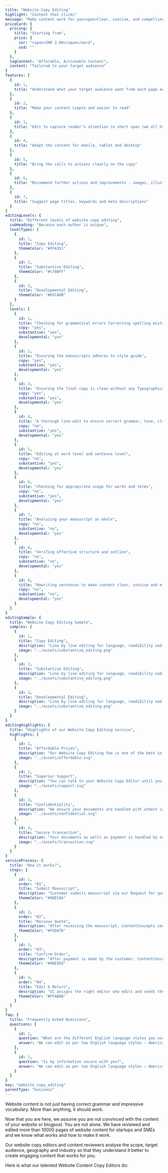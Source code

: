 ```yaml
---
title: "Website Copy Editing"
highlight: "Content that clicks"
message: "Make content work for you<span>Clear, concise, and compelling</span>"
priceCard: {
  pricing: {
    title: "Starting from",
    price: {
      inr: "<span>INR 3.00</span>/word",
      usd: ""
    }
  },
  tagContent: "Afforable, Actionable Content",
  content: "Tailored to your target audience"
}
features: [
  {
    id: 1,
    title: "Understand what your target audience want from each page and edit accordingly"
  },
  {
    id: 2,
    title: "Make your content simple and easier to read"
  },
  {
    id: 3,
    title: "Edit to capture reader’s attention in short span (we all have attention deficiency)"
  },
  {
    id: 4,
    title: "Adapt the content for mobile, tablet and desktop"
  },
  {
    id: 5,
    title: "Bring the calls to actions clearly on the copy"
  },
  {
    id: 6,
    title: "Recommend further actions and improvements - images, illustrations"
  },
  {
    id: 7,
    title: "Suggest page titles, keywords and meta descriptions"
  }
]
editingLevels: {
  title: "Different levels of website copy editing",
  subHeading: "Because each author is unique",
  levelTypes: [
    {
      id: 1,
      title: "Copy Editing",
      themeColor: "#FFA351"
    },
    {
      id: 2,
      title: "Substantive Editing",
      themeColor: "#C78BFF"
    },
    {
      id: 3,
      title: "Developmental Editing",
      themeColor: "#03CA8B"
    }
  ],
  levels: [
    {
      id: 1,
      title: "Checking for grammatical errors Correcting spelling mistakes",
      copy: "yes",
      substantive: "yes",
      developmental: "yes"
    },
    {
      id: 2,
      title: "Ensuring the manuscripts adheres to style guide",
      copy: "yes",
      substantive: "yes",
      developmental: "yes"
    },
    {
      id: 3,
      title: "Ensuring the final copy is clean without any Typographical or other errors",
      copy: "yes",
      substantive: "yes",
      developmental: "yes"
    },
    {
      id: 4,
      title: "A thorough line-edit to ensure correct grammar, tone, clarity and consistency",
      copy: "no",
      substantive: "yes",
      developmental: "yes"
    },
    {
      id: 5,
      title: "Editing at word level and sentence level",
      copy: "no",
      substantive: "yes",
      developmental: "yes"
    },
    {
      id: 6,
      title: "Checking for appropirate usage for words and terms",
      copy: "no",
      substantive: "yes",
      developmental: "yes"
    },
    {
      id: 7,
      title: "Analyzing your manuscript as whole",
      copy: "no",
      substantive: "no",
      developmental: "yes"
    },
    {
      id: 8,
      title: "Verifing effective structure and outline",
      copy: "no",
      substantive: "no",
      developmental: "yes"
    },
    {
      id: 9,
      title: "Rewriting sentences to make content clear, concise and effective",
      copy: "no",
      substantive: "no",
      developmental: "yes"
    }
  ]
}
editingSample: {
  title: "Website Copy Editing Sample",
  samples: [
    {
      id: 1,
      title: "Copy Editing",
      description: "Line by line editing for language, readibility nad technical learning improvement",
      image: "../assets/substantive_editing.png"
    },
    {
      id: 2,
      title: "Substantive Editing",
      description: "Line by line editing for language, readibility nad technical learning improvement",
      image: "../assets/substantive_editing.png"
    },
    {
      id: 3,
      title: "Developmental Editing",
      description: "Line by line editing for language, readibility nad technical learning improvement",
      image: "../assets/substantive_editing.png"
    }
  ]
}
editingHighlights: {
  title: "Highlights of our Website Copy Editing service",
  highlights: [
    {
      id: 1,
      title: "Affordable Prices",
      description: "Our Website Copy Editing fee is one of the best in the industry for the level of quality work we offer from our trusted Website Copy  Editors.",
      image: "../assets/affordable.svg"
    },
    {
      id: 2,
      title: "Superior Support",
      description: "You can talk to your Website Copy Editor until you are satisfied with our editing service, get your queries answered via email or chat and send your copy after review for further check.",
      image: "../assets/support.svg"
    },
    {
      id: 3,
      title: "Confidentiality",
      description: "We ensure your documents are handled with utmost care. We can sign NDA if necessary.",
      image: "../assets/confidential.svg"
    },
    {
      id: 4,
      title: "Secure transaction",
      description: "Your documents as wells as payment is handled by our secure website which has passed the best level of security testing in the industry.",
      image: "../assets/transaction.svg"
    }
  ]
}
serviceProcess: {
  title: "How it works?",
  steps: [
    {
      id: 1,
      order: "01",
      title: "Submit Manuscript",
      description: "Customer submits manuscript via our Request for quote page.",
      themeColor: "#98ECA6"
    },
    {
      id: 2,
      order: "02",
      title: "Recieve Quote",
      description: "After receiving the manuscript, ContentConcepts sends price quote.",
      themeColor: "#F5DA7D"
    },
    {
      id: 3,
      order: "03",
      title: "Confirm Order",
      description: "After payment is made by the customer, ContentConcepts sends confirmation of payment.",
      themeColor: "#98E5E0"
    },
    {
      id: 4,
      order: "04",
      title: "Edit & Return",
      description: "CC assigns the right editor who edits and sends the edited document back to the customer.",
      themeColor: "#FFABAB"
    }
  ]
}
faq: {
  title: "Frequently Asked Questions",
  questions: [
    {
      id: 1,
      question: "What are the different English language styles you use while editing?",
      answer: "We can edit as per two English language styles – American English and British English. You can choose your preferred language style in the online submission form."
    },
    {
      id: 2,
      question: "Is my information secure with you?",
      answer: "We can edit as per two English language styles – American English and British English."
    }
  ]
}
key: "website_copy_editing"
parentType: "business"
---
```


Website content is not just having correct grammar and impressive vocabulary. More than anything, it should work.

Now that you are here, we assume you are not convinced with the content of your website or blogpost. You are not alone. We have reviewed and edited more than 10000 pages of website content for startups and SMEs and we know what works and how to make it work.

Our website copy editors and content reviewers analyse the scope, target audience, geography and industry so that they understand it better to create engaging content that works for you.

Here is what our talented  Website Content Copy Editors do:
